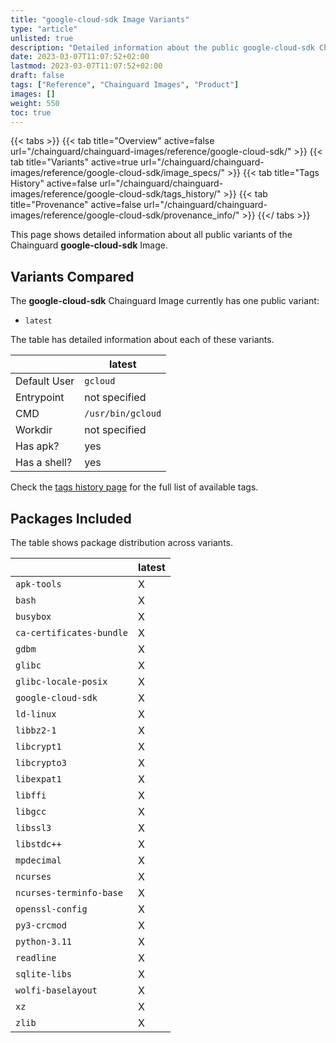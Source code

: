 ```yaml
---
title: "google-cloud-sdk Image Variants"
type: "article"
unlisted: true
description: "Detailed information about the public google-cloud-sdk Chainguard Image variants"
date: 2023-03-07T11:07:52+02:00
lastmod: 2023-03-07T11:07:52+02:00
draft: false
tags: ["Reference", "Chainguard Images", "Product"]
images: []
weight: 550
toc: true
---
```


{{< tabs >}}
{{< tab title="Overview" active=false url="/chainguard/chainguard-images/reference/google-cloud-sdk/" >}}
{{< tab title="Variants" active=true url="/chainguard/chainguard-images/reference/google-cloud-sdk/image_specs/" >}}
{{< tab title="Tags History" active=false url="/chainguard/chainguard-images/reference/google-cloud-sdk/tags_history/" >}}
{{< tab title="Provenance" active=false url="/chainguard/chainguard-images/reference/google-cloud-sdk/provenance_info/" >}}
{{</ tabs >}}

This page shows detailed information about all public variants of the Chainguard **google-cloud-sdk** Image.

## Variants Compared
The **google-cloud-sdk** Chainguard Image currently has one public variant: 

- `latest`

The table has detailed information about each of these variants.

|              | latest            |
|--------------|-------------------|
| Default User | `gcloud`          |
| Entrypoint   | not specified     |
| CMD          | `/usr/bin/gcloud` |
| Workdir      | not specified     |
| Has apk?     | yes               |
| Has a shell? | yes               |

Check the [tags history page](/chainguard/chainguard-images/reference/google-cloud-sdk/tags_history/) for the full list of available tags.

## Packages Included
The table shows package distribution across variants.

|                          | latest |
|--------------------------|--------|
| `apk-tools`              | X      |
| `bash`                   | X      |
| `busybox`                | X      |
| `ca-certificates-bundle` | X      |
| `gdbm`                   | X      |
| `glibc`                  | X      |
| `glibc-locale-posix`     | X      |
| `google-cloud-sdk`       | X      |
| `ld-linux`               | X      |
| `libbz2-1`               | X      |
| `libcrypt1`              | X      |
| `libcrypto3`             | X      |
| `libexpat1`              | X      |
| `libffi`                 | X      |
| `libgcc`                 | X      |
| `libssl3`                | X      |
| `libstdc++`              | X      |
| `mpdecimal`              | X      |
| `ncurses`                | X      |
| `ncurses-terminfo-base`  | X      |
| `openssl-config`         | X      |
| `py3-crcmod`             | X      |
| `python-3.11`            | X      |
| `readline`               | X      |
| `sqlite-libs`            | X      |
| `wolfi-baselayout`       | X      |
| `xz`                     | X      |
| `zlib`                   | X      |

